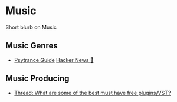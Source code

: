 # Music

Short blurb on Music

## Music Genres

- [Psytrance Guide](https://psytranceguide.com/) [Hacker News 📰](https://news.ycombinator.com/item?id=37923732)

## Music Producing

- [Thread: What are some of the best must have free plugins/VST?](https://www.reddit.com/r/musicproduction/comments/14w206j/what_are_some_of_the_best_must_have_free/?share_id=URA5cG_mllYIHmXObyJOE&utm_medium=android_app&utm_name=androidcss&utm_source=share&utm_term=14)